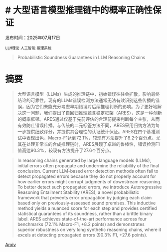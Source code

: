 # # 大型语言模型推理链中的概率正确性保证

发布时间：2025年07月17日

`LLM理论` `人工智能` `推理系统`

> Probabilistic Soundness Guarantees in LLM Reasoning Chains

# 摘要

> 大型语言模型（LLMs）生成的推理链中，初始错误往往会扩散，影响最终结论的可靠性。现有的LLMs错误检测方法通常无法有效识别这些传播的错误，因为它们未能充分考虑早期错误对后续推理判断的影响。为了更好地解决这一问题，我们提出了自回归推理蕴含稳定框架（ARES），这是一种创新的概率框架。ARES通过仅基于先前评估的合理前提来判断每个主张，从而有效防止错误传播。与传统的二元标签方法不同，ARES采用归纳方法为每一步提供细致评分，并提供其合理性的认证统计保证。ARES在四个基准测试中表现出色，Macro-F1达到72.1%，较现有方法提升了8.2个百分点。尤其在处理非常长的合成推理链时，ARES展现了卓越的鲁棒性，错误检测F1值高达90.3%，较现有方法提升了27.6个百分点。

> In reasoning chains generated by large language models (LLMs), initial errors often propagate and undermine the reliability of the final conclusion. Current LLM-based error detection methods often fail to detect propagated errors because they do not properly account for how earlier errors might corrupt judgments of downstream reasoning. To better detect such propagated errors, we introduce Autoregressive Reasoning Entailment Stability (ARES), a novel probabilistic framework that prevents error propagation by judging each claim based only on previously-assessed sound premises. This inductive method yields a nuanced score for each step and provides certified statistical guarantees of its soundness, rather than a brittle binary label. ARES achieves state-of-the-art performance across four benchmarks (72.1% Macro-F1, +8.2 points) and demonstrates superior robustness on very long synthetic reasoning chains, where it excels at detecting propagated errors (90.3% F1, +27.6 points).

[Arxiv](https://arxiv.org/abs/2507.12948)